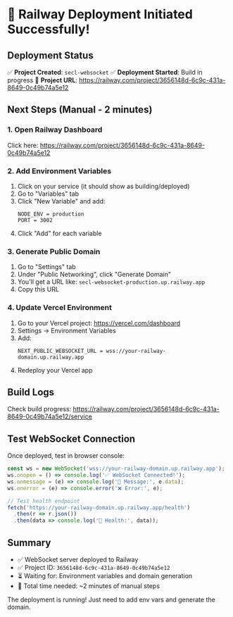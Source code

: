 # 🎉 Railway Deployment Initiated Successfully!

## Deployment Status

✅ **Project Created**: `secl-websocket`
✅ **Deployment Started**: Build in progress
📍 **Project URL**: https://railway.com/project/3656148d-6c9c-431a-8649-0c49b74a5e12

## Next Steps (Manual - 2 minutes)

### 1. Open Railway Dashboard
Click here: https://railway.com/project/3656148d-6c9c-431a-8649-0c49b74a5e12

### 2. Add Environment Variables
1. Click on your service (it should show as building/deployed)
2. Go to "Variables" tab
3. Click "New Variable" and add:
   ```
   NODE_ENV = production
   PORT = 3002
   ```
4. Click "Add" for each variable

### 3. Generate Public Domain
1. Go to "Settings" tab
2. Under "Public Networking", click "Generate Domain"
3. You'll get a URL like: `secl-websocket-production.up.railway.app`
4. Copy this URL

### 4. Update Vercel Environment
1. Go to your Vercel project: https://vercel.com/dashboard
2. Settings → Environment Variables
3. Add:
   ```
   NEXT_PUBLIC_WEBSOCKET_URL = wss://your-railway-domain.up.railway.app
   ```
4. Redeploy your Vercel app

## Build Logs
Check build progress: https://railway.com/project/3656148d-6c9c-431a-8649-0c49b74a5e12/service

## Test WebSocket Connection

Once deployed, test in browser console:

```javascript
const ws = new WebSocket('wss://your-railway-domain.up.railway.app');
ws.onopen = () => console.log('✅ WebSocket Connected!');
ws.onmessage = (e) => console.log('📨 Message:', e.data);
ws.onerror = (e) => console.error('❌ Error:', e);

// Test health endpoint
fetch('https://your-railway-domain.up.railway.app/health')
  .then(r => r.json())
  .then(data => console.log('🏥 Health:', data));
```

## Summary

- ✅ WebSocket server deployed to Railway
- ✅ Project ID: `3656148d-6c9c-431a-8649-0c49b74a5e12`
- ⏳ Waiting for: Environment variables and domain generation
- 📝 Total time needed: ~2 minutes of manual steps

The deployment is running! Just need to add env vars and generate the domain.